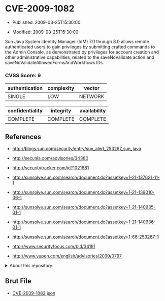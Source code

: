 # CVE-2009-1082

- Published: 2009-03-25T15:30:00

- Modified: 2009-03-25T15:30:00

Sun Java System Identity Manager (IdM) 7.0 through 8.0 allows remote authenticated users to gain privileges by submitting crafted commands to the Admin Console, as demonstrated by privileges for account creation and other administrative capabilities, related to the saveNoValidate action and saveNoValidateAllowedFormsAndWorkflows IDs.

### CVSS Score: **9**

| authentication | complexity | vector |
| --- | --- | --- |
| SINGLE | LOW | NETWORK |

| confidentiality | integrity | availability |
| --- | --- | --- |
| COMPLETE | COMPLETE | COMPLETE |

## References

* http://blogs.sun.com/security/entry/sun_alert_253267_sun_java

* http://secunia.com/advisories/34380

* http://securitytracker.com/id?1021881

* http://sunsolve.sun.com/search/document.do?assetkey=1-21-137621-11-1

* http://sunsolve.sun.com/search/document.do?assetkey=1-21-139010-06-1

* http://sunsolve.sun.com/search/document.do?assetkey=1-21-140935-01-1

* http://sunsolve.sun.com/search/document.do?assetkey=1-21-140936-01-1

* http://sunsolve.sun.com/search/document.do?assetkey=1-66-253267-1

* http://www.securityfocus.com/bid/34191

* http://www.vupen.com/english/advisories/2009/0797

<details>
<summary>About this repository</summary> 

  This repository is part of the project [Live Hack CVE](https://github.com/Live-Hack-CVE). Main website can be found [www.live-hack.org](https://www.live-hack.org) 
  
  Made by [Sn0wAlice](https://github.com/Sn0wAlice) for the people that care about security and need to have a feed of the latest CVEs. Hope you enjoy it, don't forget to star the repo and follow me on [Twitter](https://twitter.com/Sn0wAlice) and [Github](https://github.com/Sn0wAlice). And that is my [personnal website](https://www.alice-snow.me/)

  - [Home Page](https://github.com/Live-Hack-CVE)
  - [Framework](https://github.com/Live-Hack-CVE/cve-framework)
  - [CVE database](https://github.com/Live-Hack-CVE/full_database)
  - [Changelog](https://github.com/Live-Hack-CVE/Changelog)
</details>

## Brut File

* [CVE-2009-1082.json](https://raw.githubusercontent.com/Live-Hack-CVE/full_database/main/cves/2009/CVE-2009-1082.json)


